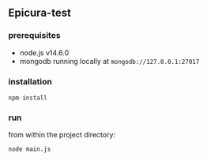 ## Epicura-test

### prerequisites

- node.js v14.6.0
- mongodb running locally at `mongodb://127.0.0.1:27017`

### installation

`npm install`

### run

from within the project directory:

`node main.js`
